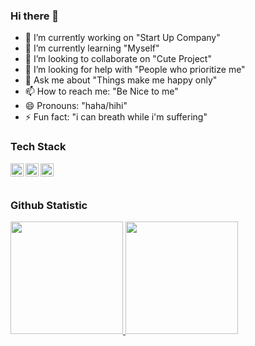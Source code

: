 ### Hi there 👋

- 🔭 I’m currently working on "Start Up Company"
- 🌱 I’m currently learning "Myself"
- 👯 I’m looking to collaborate on "Cute Project"
- 🤔 I’m looking for help with "People who prioritize me"
- 💬 Ask me about "Things make me happy only"
- 📫 How to reach me: "Be Nice to me"
- 😄 Pronouns: "haha/hihi"
- ⚡ Fun fact: "i can breath while i'm suffering"


### Tech Stack
  <a href="https://flutter.dev/"><img align="left" alt="Flutter" title="Flutter" width="21px" src="https://saigontechnology.com/assets/media/Blog/flutter-what-is-it.webp" /></a>
  <a href="https://nuxt.com/"><img align="left" alt="NuxtJs" title="NuxtJs" width="21px" src="https://drive.alkademi.id/v1/upload/program/1693564681828.png" /></a>
  <a href="https://laravel.com/"><img align="left" alt="Laravel" title="Laravel" width="21px" src="https://upload.wikimedia.org/wikipedia/commons/thumb/9/9a/Laravel.svg/985px-Laravel.svg.png" /></a>
  <br>
  <br>
  

### Github Statistic
<p align="left">
<a href="https://github.com/mahesawp45">
  <img height="180em" src="https://github-readme-stats-eight-theta.vercel.app/api?username=mahesawp45&show_icons=true&theme=algolia&include_all_commits=true&count_private=true"/>
  <img height="180em" src="https://github-readme-stats-eight-theta.vercel.app/api/top-langs/?username=mahesawp45&layout=compact&langs_count=8&theme=algolia"/>
</a>
</p>
